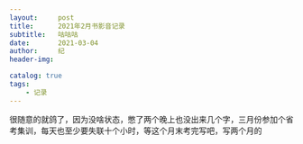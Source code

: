 ```yaml
---
layout:     post
title:      2021年2月书影音记录
subtitle:   咕咕咕
date:       2021-03-04
author:     纪
header-img: 

catalog: true
tags:
    - 记录
---
```


很随意的就鸽了，因为没啥状态，憋了两个晚上也没出来几个字，三月份参加个省考集训，每天也至少要失联十个小时，等这个月末考完写吧，写两个月的
